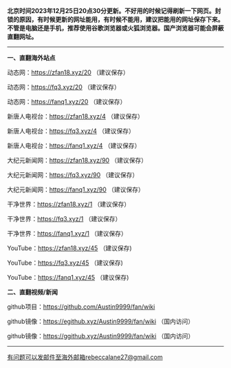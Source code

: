 **北京时间2023年12月25日20点30分更新。不好用的时候记得刷新一下网页。封锁的原因，有时候更新的网址能用，有时候不能用，建议把能用的网址保存下来。不管是电脑还是手机，推荐使用谷歌浏览器或火狐浏览器。国产浏览器可能会屏蔽直翻网址。**

***

**一、直翻海外站点**

动态网：https://zfan18.xyz/20 （建议保存）

动态网：https://fq3.xyz/20 （建议保存）

动态网：https://fanq1.xyz/20 （建议保存）

新唐人电视台：https://zfan18.xyz/4 （建议保存）

新唐人电视台：https://fq3.xyz/4 （建议保存）

新唐人电视台：https://fanq1.xyz/4 （建议保存）

大纪元新闻网：https://zfan18.xyz/90 （建议保存）

大纪元新闻网：https://fq3.xyz/90 （建议保存）

大纪元新闻网：https://fanq1.xyz/90 （建议保存）

干净世界：https://zfan18.xyz/1 （建议保存）

干净世界：https://fq3.xyz/1 （建议保存）

干净世界：https://fanq1.xyz/1 （建议保存）

YouTube：https://zfan18.xyz/45 （建议保存)

YouTube：https://fq3.xyz/45 （建议保存)

YouTube：https://fanq1.xyz/45 （建议保存)

**二、直翻视频/新闻**

github项目：https://github.com/Austin9999/fan/wiki

github镜像：https://egithub.xyz/Austin9999/fan/wiki （国内访问）

github镜像：https://ggithub.xyz/Austin9999/fan/wiki （国内访问）

***


有问题可以发邮件至海外邮箱rebeccalane27@gmail.com

